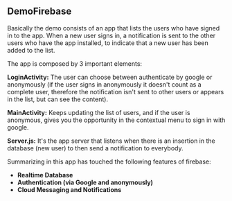 ## DemoFirebase
Basically the demo consists of an app that lists the users who have signed in to the app. When a new user signs in, a notification is sent to the other users who have the app installed, to indicate that a new user has been added to the list.

The app is composed by 3 important elements:

**LoginActivity:** The user can choose between authenticate by google or anonymously (if the user signs in anonymously it doesn't count as a complete user, therefore the notification isn't sent to other users or appears in the list, but can see the content).

**MainActivity:** Keeps updating the list of users, and if the user is anonymous, gives you the opportunity in the contextual menu to sign in with google.

**Server.js:** It's the app server that listens when there is an insertion in the database (new user) to then send a notification to everybody.

Summarizing in this app has touched the following features of firebase:
* **Realtime Database**
* **Authentication (via Google and anonymously)**
* **Cloud Messaging and Notifications**


